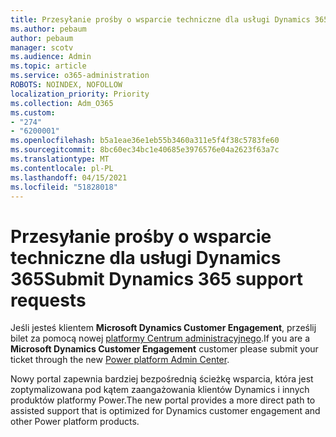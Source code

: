 ```yaml
---
title: Przesyłanie prośby o wsparcie techniczne dla usługi Dynamics 365
ms.author: pebaum
author: pebaum
manager: scotv
ms.audience: Admin
ms.topic: article
ms.service: o365-administration
ROBOTS: NOINDEX, NOFOLLOW
localization_priority: Priority
ms.collection: Adm_O365
ms.custom:
- "274"
- "6200001"
ms.openlocfilehash: b5a1eae36e1eb55b3460a311e5f4f38c5783fe60
ms.sourcegitcommit: 8bc60ec34bc1e40685e3976576e04a2623f63a7c
ms.translationtype: MT
ms.contentlocale: pl-PL
ms.lasthandoff: 04/15/2021
ms.locfileid: "51828018"
---
```

# <a name="submit-dynamics-365-support-requests"></a><span data-ttu-id="e5c42-102">Przesyłanie prośby o wsparcie techniczne dla usługi Dynamics 365</span><span class="sxs-lookup"><span data-stu-id="e5c42-102">Submit Dynamics 365 support requests</span></span>

<span data-ttu-id="e5c42-103">Jeśli jesteś klientem **Microsoft Dynamics Customer Engagement**, prześlij bilet za pomocą nowej [platformy Centrum administracyjnego](https://admin.powerplatform.microsoft.com/?ref=officemodern).</span><span class="sxs-lookup"><span data-stu-id="e5c42-103">If you are a **Microsoft Dynamics Customer Engagement** customer please submit your ticket through the new [Power platform Admin Center](https://admin.powerplatform.microsoft.com/?ref=officemodern).</span></span>
  
<span data-ttu-id="e5c42-104">Nowy portal zapewnia bardziej bezpośrednią ścieżkę wsparcia, która jest zoptymalizowana pod kątem zaangażowania klientów Dynamics i innych produktów platformy Power.</span><span class="sxs-lookup"><span data-stu-id="e5c42-104">The new portal provides a more direct path to assisted support that is optimized for Dynamics customer engagement and other Power platform products.</span></span>
  